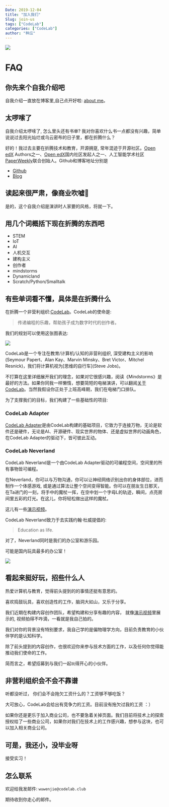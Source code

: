 ```yaml
---
Date: 2019-12-04
title: "加入我们"
Slug: join-us
tags: ["CodeLab"]
categories: ["CodeLab"]
author: "种瓜"
---
```


<img class="img-responsive" src="/img/join-us.png" />

# FAQ

## 你先来个自我介绍吧
自我介绍一直放在博客里,自己点开好啦: <a target="_blank" href="https://blog.just4fun.site/aboutme" >about me</a>。


## 太啰嗦了
自我介绍太啰嗦了, 怎么里头还有书单? 我对你喜欢什么书一点都没有兴趣，简单说说过去阳光灿烂或乌云密布的日子里，都在折腾什么？

好的！我过去主要在折腾技术和教育，开源拥趸, 常年混迹于开源社区。[Open edX](https://github.com/edx) Authors之一、[Open edX](https://github.com/edx)国内社区发起人之一、人工智能学术社区[PaperWeekly](https://www.paperweekly.site/)联合创始人。Github和博客地址分别是

*  [Github](https://github.com/wwj718)
*  [Blog](https://blog.just4fun.site/)

<!--more-->
## 读起来很严肃，像商业吹嘘
是的，这个自我介绍是演讲时人家要的风格，将就一下。

## 用几个词概括下现在折腾的东西吧
*  STEM
*  IoT
*  AI
*  人机交互
*  建构主义
*  创作者
*  mindstorms
*  Dynamicland
*  Scratch/Python/Smalltalk

## 有些单词看不懂，具体是在折腾什么

在折腾一个非营利组织:[CodeLab](http://www.codelab.club/)。CodeLab的使命是:

>  传递编程的乐趣，帮助孩子成为数字时代的创作者。

我们的规划可以使用这张图表达:

![](/img/codelab_branch.png)

CodeLab是一个专注在教育/计算机/认知的非营利组织, 深受建构主义的影响(Seymour Papert、Alan Kay、Marvin Minsky、Bret Victor、Mitchel Resnick)，我们将计算机视为[思维的自行车](Steve Jobs)。

不打算在这里详细展开我们的理念，如果对它很感兴趣，阅读《Mindstorms》是最好的方法。如果你同我一样懒惰，想要简短的电梯演讲，可以翻阅[关于CodeLab](https://www.codelab.club/blog/about-codelab-club/)。当然我假设你正处于上班高峰期，我们在电梯门口排队。

为了支撑我们的目标，我们构建了一些基础性的项目:

### CodeLab Adapter
[CodeLab Adapter](https://adapter.codelab.club/)是由CodeLab构建的基础项目，它致力于连接万物，无论是软件还是硬件，无论是AI、开源硬件、现实世界的物体、还是虚拟世界的动画角色，在CodeLab Adapter的驱动下，皆可彼此互动。

### CodeLab Neverland
CodeLab Neverland是一个由CodeLab Adapter驱动的可编程空间，空间里的所有事物皆可编程。

在Neverland，你可以与万物沟通，你可以让神经网络识别出你的身体部位，进而制作一个体感游戏, 或是通过算法让整个空间变得智能。你可以在朋友生日那天，在Ta进门的一刻，将手中的魔杖一挥，在空中划一个字母L的轨迹，瞬间，点亮房间里五彩的灯光。在这儿，你将轻松做出这样的魔杖。

这儿有一些[演示视频](https://adapter.codelab.club/user_guide/gallery/)。

CodeLab Neverland致力于去实践约翰·杜威提倡的: 

>  Education as life.

对了，Neverland同时是我们的办公室和游乐园。

可能是国内玩具最多的办公室！

![](/img/adapter_party.jpeg)

## 看起来挺好玩，招些什么人
热爱计算机与教育，觉得前头提到的的事情还挺有意思的。

喜欢捣鼓玩具，喜欢创造性的工作，脑洞大如山，又乐于分享。

我们近期在构建内容创作团队，希望构建和分享有趣的内容， 就像[演示视频](https://adapter.codelab.club/user_guide/gallery/)里展示的, 视频拍得不咋滴，一看就是我自己拍的。

我们对你的背景没有特别要求，我自己学的是偏物理学方向，目前负责教育的小伙伴学的是认知科学。

除了前头提到的内容创作，也很欢迎你来参与技术方面的工作，以及任何你觉得能推动我们使命的工作。

简而言之，希望招募到与我们一起`玩`得开心的小伙伴。

## 非营利组织会不会不靠谱
听都没听过， 你们会不会拖欠工资什么的？工资够不够吃饭？

大可放心，CodeLab会给出有竞争力的工资。目前没有拖欠过我的工资 ：）

如果你还是更乐于加入商业公司，也不要急着关掉页面。我们目前将技术上的探索授权给了一些商业公司，如果你对我们在技术上的工作感兴趣，想参与这块，也可以加入相关商业公司。


## 可是，我还小，没毕业呀
接受实习！

## 怎么联系
欢迎给我发邮件: `wuwenjie@codelab.club`

期待收到你走心的邮件。
